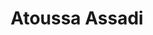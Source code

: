 ---
title: Atoussa Assadi
username: atoussa
full_name: Atoussa Assadi
credentials: BSc.
category: 4
position: Research Assistant
profile_img: /media/images/team/avatar.jpg
teaser:
social:
  email: ""
keywords: |
---